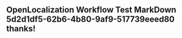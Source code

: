 <properties
ms.topic="hero-topic1"
ms.test1="hero-topic"
ms.test2="test"/>

## OpenLocalization Workflow Test MarkDown 5d2d1df5-62b6-4b80-9af9-517739eeed80 thanks!
